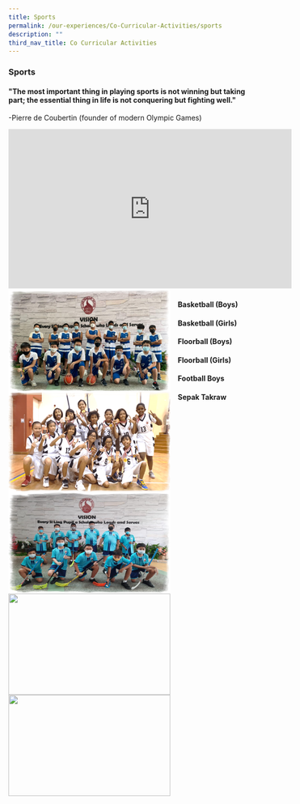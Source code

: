 ```yaml
---
title: Sports
permalink: /our-experiences/Co-Curricular-Activities/sports
description: ""
third_nav_title: Co Curricular Activities
---
```

### Sports

#### "The most important thing in playing sports is not winning but taking part; the essential thing in life is not conquering but fighting well."

\-Pierre de Coubertin (founder of modern Olympic Games)

<iframe width="560" height="315" src="https://www.youtube.com/embed/EnTPUv5asxU" title="YouTube video player" frameborder="0" allow="accelerometer; autoplay; clipboard-write; encrypted-media; gyroscope; picture-in-picture" allowfullscreen></iframe>

<img src="/images/cca10.png" style="width:320px;height:200px;margin-right:15px;" align = "left"> 

#### Basketball (Boys)


<img src="/images/cca11.png" style="width:320px;height:200px;margin-right:15px;" align = "left"> 

#### Basketball (Girls)


<img src="/images/cca12.png" style="width:320px;height:200px;margin-right:15px;" align = "left"> 

#### Floorball (Boys)

<img src="/images/cca13.png" style="width:320px;height:200px;margin-right:15px;" align = "left"> 

#### Floorball (Girls)

<img src="/images/cca.png" style="width:320px;height:200px;margin-right:15px;" align = "left"> 

#### Football Boys


#### Sepak Takraw